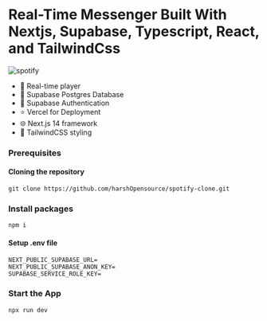 # Real-Time Messenger Built With Nextjs, Supabase, Typescript, React, and TailwindCss

![spotify](https://github.com/harshOpensource/spotify-clone/assets/135038577/c4c61320-514f-4f8a-82de-2c469d0cd0ea)


- 🤝 Real-time player
- 💾 Supabase Postgres Database
- 🔐 Supabase Authentication
- ⭐️ Vercel for Deployment
- 🌐 Next.js 14 framework
- 💅 TailwindCSS styling

### Prerequisites

#### Cloning the repository

```
git clone https://github.com/harshOpensource/spotify-clone.git
```

### Install packages

```
npm i

```

#### Setup .env file

```
NEXT_PUBLIC_SUPABASE_URL=
NEXT_PUBLIC_SUPABASE_ANON_KEY=
SUPABASE_SERVICE_ROLE_KEY=

```

### Start the App
```
npx run dev
```
